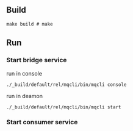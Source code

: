 ## Build
```shell script
make build # make
```

## Run
### Start bridge service
run in console
```shell script
./_build/default/rel/mqcli/bin/mqcli console 
```
run in deamon
```shell script
./_build/default/rel/mqcli/bin/mqcli start
```
### Start consumer service